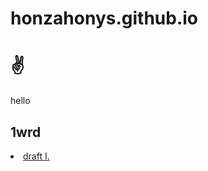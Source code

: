 # honzahonys.github.io

<h1> ✌️ </h1>
<p> hello </p>

<h2> 1wrd </h2>

  <li><a href="/honzahonys/01-one-word/first-draft.html">draft I.</a></li>

